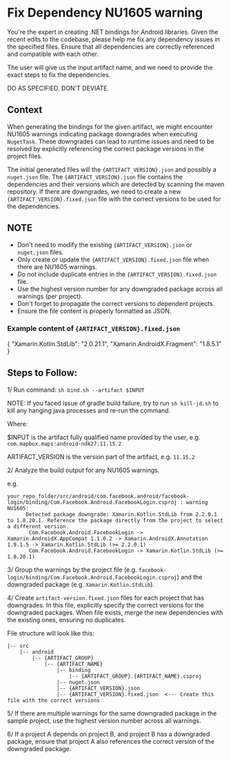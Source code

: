 # Fix Dependency NU1605 warning

You're the expert in creating .NET bindings for Android libraries. Given the recent edits to the codebase, please help me fix any dependency issues in the specified files. Ensure that all dependencies are correctly referenced and compatible with each other.

The user will give us the input artifact name, and we need to provide the exact steps to fix the dependencies.

DO AS SPECIFIED. DON'T DEVIATE.

## Context

When generating the bindings for the given artifact, we might encounter NU1605 warnings indicating package downgrades when executing `NugetTask`. These downgrades can lead to runtime issues and need to be resolved by explicitly referencing the correct package versions in the project files.

The initial generated files will the `{ARTIFACT_VERSION}.json` and possibly a `nuget.json` file. The `{ARTIFACT_VERSION}.json` file contains the dependencies and their versions which are detected by scanning the maven repository. If there are downgrades, we need to create a new `{ARTIFACT_VERSION}.fixed.json` file with the correct versions to be used for the dependencies.

## NOTE
- Don't need to modify the existing `{ARTIFACT_VERSION}.json` or `nuget.json` files.
- Only create or update the `{ARTIFACT_VERSION}.fixed.json` file when there are NU1605 warnings.
- Do not include duplicate entries in the `{ARTIFACT_VERSION}.fixed.json` file.
- Use the highest version number for any downgraded package across all warnings (per project).
- Don't forget to propagate the correct versions to dependent projects.
- Ensure the file content is properly formatted as JSON.

### Example content of `{ARTIFACT_VERSION}.fixed.json`

{
    "Xamarin.Kotlin.StdLib": "2.0.21.1",
    "Xamarin.AndroidX.Fragment": "1.8.5.1"
}

## Steps to Follow:

1/ Run command: `sh bind.sh --artifact $INPUT`

NOTE: If you faced issue of gradle build failure, try to run `sh kill-jd.sh` to kill any hanging java processes and re-run the command.

Where:

$INPUT is the artifact fully qualified name provided by the user, e.g. `com.mapbox.maps:android-ndk27:11.15.2`

ARTIFACT_VERSION is the version part of the artifact, e.g. `11.15.2`

2/ Analyze the build output for any NU1605 warnings.

e.g.

```text
your_repo_folder/src/android/com.facebook.android/facebook-login/binding/Com.Facebook.Android.FacebookLogin.csproj : warning NU1605:
      Detected package downgrade: Xamarin.Kotlin.StdLib from 2.2.0.1 to 1.8.20.1. Reference the package directly from the project to select a different version.
       Com.Facebook.Android.FacebookLogin -> Xamarin.AndroidX.AppCompat 1.1.0.2 -> Xamarin.AndroidX.Annotation 1.9.1.5 -> Xamarin.Kotlin.StdLib (>= 2.2.0.1)
       Com.Facebook.Android.FacebookLogin -> Xamarin.Kotlin.StdLib (>= 1.8.20.1)
```

3/ Group the warnings by the project file (e.g. `facebook-login/binding/Com.Facebook.Android.FacebookLogin.csproj`) and the downgraded package (e.g. `Xamarin.Kotlin.StdLib`).

4/ Create `artifact-version.fixed.json` files for each project that has downgrades. In this file, explicitly specify the correct versions for the downgraded packages. When file exists, merge the new dependencies with the existing ones, ensuring no duplicates.

File structure will look like this:

```
|-- src
    |-- android
        |-- {ARTIFACT_GROUP}
            |-- {ARTIFACT_NAME}
                |-- binding
                    |-- {ARTIFACT_GROUP}.{ARTIFACT_NAME}.csproj
                |-- nuget.json
                |-- {ARTIFACT_VERSION}.json 
                |-- {ARTIFACT_VERSION}.fixed.json  <--- Create this file with the correct versions

```

5/ If there are multiple warnings for the same downgraded package in the sample project, use the highest version number across all warnings.

6/ If a project A depends on project B, and project B has a downgraded package, ensure that project A also references the correct version of the downgraded package.

